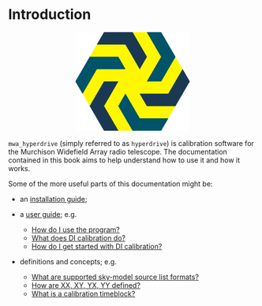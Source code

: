 # Introduction

<div align="center">
  <img src="hyperdrive.png" height="200px" alt="hyperdrive logo">
</div>

`mwa_hyperdrive` (simply referred to as `hyperdrive`) is calibration software
for the Murchison Widefield Array radio telescope. The documentation contained
in this book aims to help understand how to use it and how it works.

Some of the more useful parts of this documentation might be:

- an [installation guide](installation/intro.md);

- a [user guide](user/intro.md); e.g.
  - [How do I use the program?](user/help.md)
  - [What does DI calibration do?](user/di_cal/intro.md)
  - [How do I get started with DI calibration?](user/di_cal/tutorial.md)

- definitions and concepts; e.g.
  - [What are supported sky-model source list formats?](defs/source_lists.md)
  - [How are XX, XY, YX, YY defined?](defs/pols.md)
  - [What is a calibration timeblock?](defs/blocks.md)
